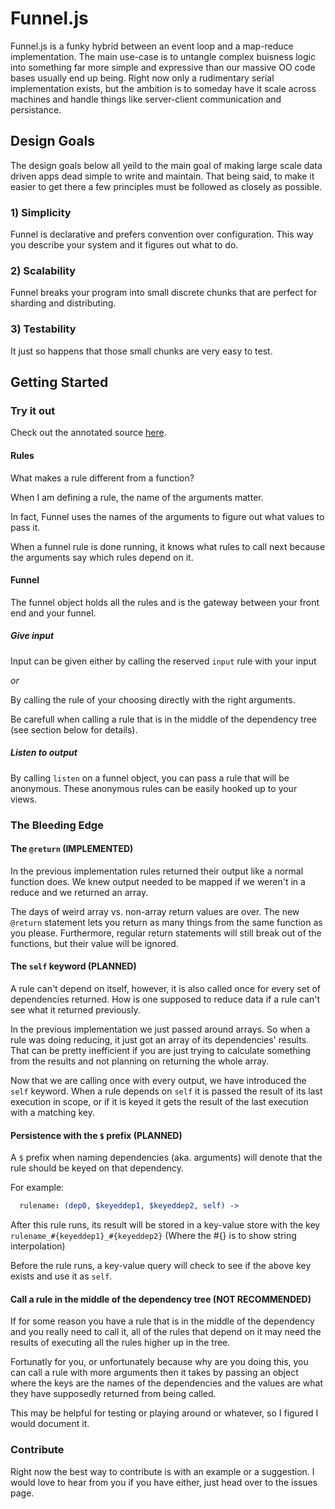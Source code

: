 Funnel.js
======

Funnel.js is a funky hybrid between an event loop and a map-reduce implementation.
The main use-case is to untangle complex buisness logic into something far more simple and expressive than our massive OO code bases usually end up being.
Right now only a rudimentary serial implementation exists, but the ambition is to someday have it scale across machines and handle things like server-client communication and persistance.

## Design Goals

The design goals below all yeild to the main goal of making large scale data driven apps dead simple to write and maintain. That being said, to make it easier to get there a few principles must be followed as closely as possible.

### 1) Simplicity

Funnel is declarative and prefers convention over configuration. This way you describe your system and it figures out what to do.

### 2) Scalability

Funnel breaks your program into small discrete chunks that are perfect for sharding and distributing.

### 3) Testability

It just so happens that those small chunks are very easy to test.

## Getting Started

### Try it out

Check out the annotated source [here](http://brysgo.github.io/funnel/docs/funnel.html).

#### Rules

What makes a rule different from a function?

When I am defining a rule, the name of the arguments matter.

In fact, Funnel uses the names of the arguments to figure out what values to pass it.

When a funnel rule is done running, it knows what rules to call next because the arguments say which rules depend on it.

#### Funnel

The funnel object holds all the rules and is the gateway between your front end and your funnel.

##### Give input

Input can be given either by calling the reserved `input` rule with your input 

*or*

By calling the rule of your choosing directly with the right arguments.

Be carefull when calling a rule that is in the middle of the dependency tree (see section below for details).

##### Listen to output

By calling `listen` on a funnel object, you can pass a rule that will be anonymous. These anonymous rules can be easily hooked up to your views.

### The Bleeding Edge

#### The `@return` (IMPLEMENTED)

In the previous implementation rules returned their output like a normal function does.
We knew output needed to be mapped if we weren't in a reduce and we returned an array.

The days of weird array vs. non-array return values are over. The new `@return` statement lets
you return as many things from the same function as you please. Furthermore, regular return statements
will still break out of the functions, but their value will be ignored.

#### The `self` keyword (PLANNED)

A rule can't depend on itself, however, it is also called once for every set of dependencies returned. How is one supposed
to reduce data if a rule can't see what it returned previously.

In the previous implementation we just passed around arrays. So when a rule was doing reducing, it just got an array of its
dependencies' results. That can be pretty inefficient if you are just trying to calculate something from the results and not
planning on returning the whole array.

Now that we are calling once with every output, we have introduced the `self` keyword. When a rule depends on `self` it is passed the result of its last execution
in scope, or if it is keyed it gets the result of the last execution with a matching key.

#### Persistence with the `$` prefix (PLANNED)

A `$` prefix when naming dependencies (aka. arguments) will denote that the rule should be keyed on that dependency.

For example:

```coffeescript
  rulename: (dep0, $keyeddep1, $keyeddep2, self) ->
```
After this rule runs, its result will be stored in a key-value store with the key `rulename_#{keyeddep1}_#{keyeddep2}` (Where the #{} is to show string interpolation)

Before the rule runs, a key-value query will check to see if the above key exists and use it as `self`.

#### Call a rule in the middle of the dependency tree (NOT RECOMMENDED)

If for some reason you have a rule that is in the middle of the dependency and you really need to call it, all of the rules that
depend on it may need the results of executing all the rules higher up in the tree.

Fortunatly for you, or unfortunately because why are you doing this, you can call a rule with more arguments then it takes by passing an
object where the keys are the names of the dependencies and the values are what they have supposedly returned from being called.

This may be helpful for testing or playing around or whatever, so I figured I would document it.

### Contribute

Right now the best way to contribute is with an example or a suggestion. I would love to hear from you if you have either, just head over to the issues page.

